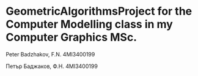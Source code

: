# GeometricAlgorithmsProject for the Computer Modelling class in my Computer Graphics MSc.

Peter Badzhakov, F.N. 4MI3400199

Петър Баджаков, Ф.Н. 4MI3400199
